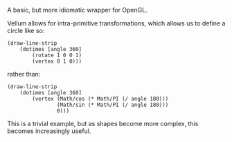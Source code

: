A basic, but more idiomatic wrapper for OpenGL.

Vellum allows for intra-primitive transformations, which allows us to define a circle like so:

	(draw-line-strip
  		(dotimes [angle 360]
    		(rotate 1 0 0 1)
    		(vertex 0 1 0)))

rather than:

	(draw-line-strip
  		(dotimes [angle 360]
    		(vertex (Math/cos (* Math/PI (/ angle 180)))
            		(Math/sin (* Math/PI (/ angle 180)))
            		0)))

This is a trivial example, but as shapes become more complex, this becomes increasingly useful.
